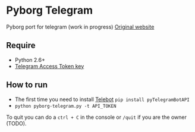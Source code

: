 # Pyborg Telegram

Pyborg port for telegram (work in progress)
[Original website](http://chimrod.com/?perma=1170618410)

## Require

 - Python 2.6+
 - [Telegram Access Token key](https://telegram.me/botfather)

## How to run

 - The first time you need to install [Telebot](https://github.com/leandrotoledo/python-telegram-bot) `pip install pyTelegramBotAPI`
 - `python pyborg-telegram.py -t API_TOKEN`

To quit you can do a `ctrl + C` in the console or `/quit` if you are the owner (TODO).

